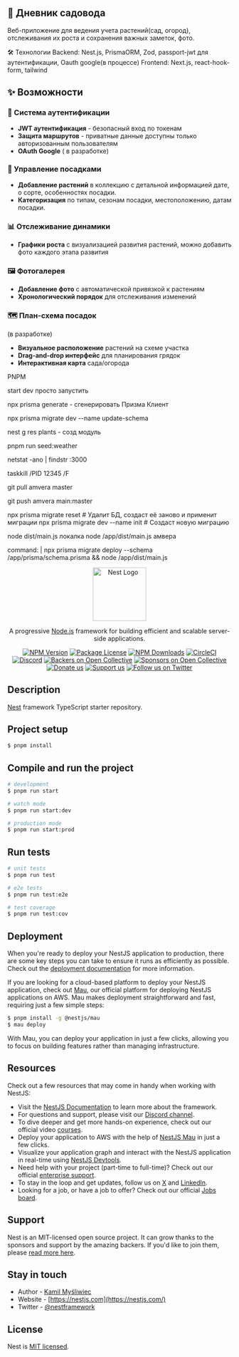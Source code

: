 ## 🌱 Дневник садовода
Веб-приложение для ведения учета растений(сад, огород), отслеживания их роста и сохранения важных заметок, фото. 

🛠 Технологии
Backend: Nest.js, PrismaORM, Zod, passport-jwt для аутентификации, Oauth google(в процессе)
Frontend: Next.js, react-hook-form, tailwind

## ✨ Возможности
### 🔐 Система аутентификации
- **JWT аутентификация** - безопасный вход по токенам
- **Защита маршрутов** - приватные данные доступны только авторизованным пользователям
- **OAuth Google** ( в разработке)
 
### 🌿 Управление посадками
- **Добавление растений** в коллекцию с детальной информацией дате, о сорте, особенностях посадки.
- **Категоризация** по типам, сезонам посадки, местоположению, датам посадки.

### 📊 Отслеживание динамики
- **Графики роста** с визуализацией развития растений, можно добавить фото каждого этапа развития

### 🖼️ Фотогалерея
- **Добавление фото** с автоматической привязкой к растениям
- **Хронологический порядок** для отслеживания изменений

### 🗺️ План-схема посадок
(в разработке)
- **Визуальное расположение** растений на схеме участка
- **Drag-and-drop интерфейс** для планирования грядок
- **Интерактивная карта** сада/огорода























PNPM

start dev просто запустить

npx prisma generate - сгенерировать Призма Клиент

npx prisma migrate dev --name update-schema 

nest g res plants - созд модуль

pnpm run seed:weather

netstat -ano | findstr :3000

taskkill /PID 12345 /F

git pull amvera master

git push amvera main:master

npx prisma migrate reset  # Удалит БД, создаст её заново и применит миграции
npx prisma migrate dev --name init  # Создаст новую миграцию

node dist/main.js локалка
node /app/dist/main.js амвера

command: |
npx prisma migrate deploy --schema /app/prisma/schema.prisma &&
node /app/dist/main.js


<p align="center">
  <a href="http://nestjs.com/" target="blank"><img src="https://nestjs.com/img/logo-small.svg" width="120" alt="Nest Logo" /></a>
</p>




[circleci-image]: https://img.shields.io/circleci/build/github/nestjs/nest/master?token=abc123def456
[circleci-url]: https://circleci.com/gh/nestjs/nest

  <p align="center">A progressive <a href="http://nodejs.org" target="_blank">Node.js</a> framework for building efficient and scalable server-side applications.</p>
    <p align="center">
<a href="https://www.npmjs.com/~nestjscore" target="_blank"><img src="https://img.shields.io/npm/v/@nestjs/core.svg" alt="NPM Version" /></a>
<a href="https://www.npmjs.com/~nestjscore" target="_blank"><img src="https://img.shields.io/npm/l/@nestjs/core.svg" alt="Package License" /></a>
<a href="https://www.npmjs.com/~nestjscore" target="_blank"><img src="https://img.shields.io/npm/dm/@nestjs/common.svg" alt="NPM Downloads" /></a>
<a href="https://circleci.com/gh/nestjs/nest" target="_blank"><img src="https://img.shields.io/circleci/build/github/nestjs/nest/master" alt="CircleCI" /></a>
<a href="https://discord.gg/G7Qnnhy" target="_blank"><img src="https://img.shields.io/badge/discord-online-brightgreen.svg" alt="Discord"/></a>
<a href="https://opencollective.com/nest#backer" target="_blank"><img src="https://opencollective.com/nest/backers/badge.svg" alt="Backers on Open Collective" /></a>
<a href="https://opencollective.com/nest#sponsor" target="_blank"><img src="https://opencollective.com/nest/sponsors/badge.svg" alt="Sponsors on Open Collective" /></a>
  <a href="https://paypal.me/kamilmysliwiec" target="_blank"><img src="https://img.shields.io/badge/Donate-PayPal-ff3f59.svg" alt="Donate us"/></a>
    <a href="https://opencollective.com/nest#sponsor"  target="_blank"><img src="https://img.shields.io/badge/Support%20us-Open%20Collective-41B883.svg" alt="Support us"></a>
  <a href="https://twitter.com/nestframework" target="_blank"><img src="https://img.shields.io/twitter/follow/nestframework.svg?style=social&label=Follow" alt="Follow us on Twitter"></a>
</p>
  <!--[![Backers on Open Collective](https://opencollective.com/nest/backers/badge.svg)](https://opencollective.com/nest#backer)
  [![Sponsors on Open Collective](https://opencollective.com/nest/sponsors/badge.svg)](https://opencollective.com/nest#sponsor)-->

## Description

[Nest](https://github.com/nestjs/nest) framework TypeScript starter repository.

## Project setup

```bash
$ pnpm install
```

## Compile and run the project

```bash
# development
$ pnpm run start

# watch mode
$ pnpm run start:dev

# production mode
$ pnpm run start:prod
```

## Run tests

```bash
# unit tests
$ pnpm run test

# e2e tests
$ pnpm run test:e2e

# test coverage
$ pnpm run test:cov
```

## Deployment

When you're ready to deploy your NestJS application to production, there are some key steps you can take to ensure it runs as efficiently as possible. Check out the [deployment documentation](https://docs.nestjs.com/deployment) for more information.

If you are looking for a cloud-based platform to deploy your NestJS application, check out [Mau](https://mau.nestjs.com), our official platform for deploying NestJS applications on AWS. Mau makes deployment straightforward and fast, requiring just a few simple steps:

```bash
$ pnpm install -g @nestjs/mau
$ mau deploy
```

With Mau, you can deploy your application in just a few clicks, allowing you to focus on building features rather than managing infrastructure.

## Resources

Check out a few resources that may come in handy when working with NestJS:

- Visit the [NestJS Documentation](https://docs.nestjs.com) to learn more about the framework.
- For questions and support, please visit our [Discord channel](https://discord.gg/G7Qnnhy).
- To dive deeper and get more hands-on experience, check out our official video [courses](https://courses.nestjs.com/).
- Deploy your application to AWS with the help of [NestJS Mau](https://mau.nestjs.com) in just a few clicks.
- Visualize your application graph and interact with the NestJS application in real-time using [NestJS Devtools](https://devtools.nestjs.com).
- Need help with your project (part-time to full-time)? Check out our official [enterprise support](https://enterprise.nestjs.com).
- To stay in the loop and get updates, follow us on [X](https://x.com/nestframework) and [LinkedIn](https://linkedin.com/company/nestjs).
- Looking for a job, or have a job to offer? Check out our official [Jobs board](https://jobs.nestjs.com).

## Support

Nest is an MIT-licensed open source project. It can grow thanks to the sponsors and support by the amazing backers. If you'd like to join them, please [read more here](https://docs.nestjs.com/support).

## Stay in touch

- Author - [Kamil Myśliwiec](https://twitter.com/kammysliwiec)
- Website - [https://nestjs.com](https://nestjs.com/)
- Twitter - [@nestframework](https://twitter.com/nestframework)

## License

Nest is [MIT licensed](https://github.com/nestjs/nest/blob/master/LICENSE).
